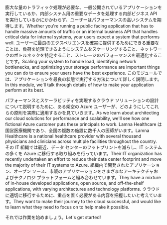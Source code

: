 <span data-ttu-id="315a9-101">膨大な量のトラフィック処理が必要な、一般公開されているアプリケーションを実行しているか、内部システム用の重要なデータを処理する内部ビジネス API を実行しているかにかかわらず、ユーザーはパフォーマンスの高いシステムを期待します。</span><span class="sxs-lookup"><span data-stu-id="315a9-101">Whether you're running a public facing application that has to handle massive amounts of traffic or an internal business API that handles critical data for internal systems, your users expect a system that performs well.</span></span> <span data-ttu-id="315a9-102">ユーザーに最良のエクスペリエンスを確実に提供するためにできる重要なことは、負荷を処理できるようにシステムをスケーリングすること、ネットワークのボトルネックを特定すること、ストレージのパフォーマンスを最適化することです。</span><span class="sxs-lookup"><span data-stu-id="315a9-102">Scaling your system to handle load, identifying network bottlenecks, and optimizing your storage performance are important things you can do to ensure your users have the best experience.</span></span> <span data-ttu-id="315a9-103">このモジュールでは、アプリケーションを最良の状態で実行する方法について詳しく説明します。</span><span class="sxs-lookup"><span data-stu-id="315a9-103">In this module, we'll talk through details of how to make your application perform at its best.</span></span>

<span data-ttu-id="315a9-104">パフォーマンスとスケーラビリティを実現するクラウド ソリューションの設計について説明するために、ある架空の Azure ユーザーが、どのようにしてこれらの原則を実際に適用するかを見ていきます。</span><span class="sxs-lookup"><span data-stu-id="315a9-104">As we learn about architecting our cloud solutions for performance and scalability, we'll see how one fictional Azure customer puts these principals to work.</span></span> <span data-ttu-id="315a9-105">Lamna Healthcare は国営医療機関であり、全国の複数の施設に数千人の医師がいます。</span><span class="sxs-lookup"><span data-stu-id="315a9-105">Lamna Healthcare is a national healthcare provider with several thousand physicians and clinicians across multiple facilities throughout the country.</span></span> <span data-ttu-id="315a9-106">その IT 組織では最近、データ センターのフットプリントを減らし、IT システムの多くを Azure に移行する取り組みを行っています。</span><span class="sxs-lookup"><span data-stu-id="315a9-106">Their IT organization has recently undertaken an effort to reduce their data center footprint and move the majority of their IT systems to Azure.</span></span> <span data-ttu-id="315a9-107">組織内で開発されたアプリケーション、オープン ソース、市販のアプリケーションをさまざまなアーキテクチャおよびテクノロジ プラットフォームと組み合わせています。</span><span class="sxs-lookup"><span data-stu-id="315a9-107">They have a mixture of in-house developed applications, open source, and off-the-shelf applications, with varying architectures and technology platforms.</span></span> <span data-ttu-id="315a9-108">クラウドに適切に移行するために、重点を置く必要がある内容を把握したいと考えています。</span><span class="sxs-lookup"><span data-stu-id="315a9-108">They want to make their journey to the cloud successful, and would like to learn what they need to focus on to help make it possible.</span></span>    

<span data-ttu-id="315a9-109">それでは作業を始めましょう。</span><span class="sxs-lookup"><span data-stu-id="315a9-109">Let's get started!</span></span>